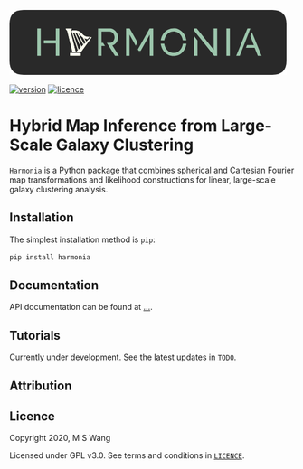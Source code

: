 ![Harmonia](./docs/source/_static/Harmonia.png)

[![version](https://img.shields.io/badge/version-0.0-green)](
https://github.com/mikeswang/Harmonia/blob/master/README.md)
[![licence](https://img.shields.io/badge/licence-GPL%20v3-lightgrey)](
https://github.com/mikeswang/Harmonia/blob/master/LICENCE)

# Hybrid Map Inference from Large-Scale Galaxy Clustering

``Harmonia`` is a Python package that combines spherical and Cartesian
Fourier map transformations and likelihood constructions for linear,
large-scale galaxy clustering analysis.

## Installation

The simplest installation method is ``pip``:

```bash
pip install harmonia
```

## Documentation

API documentation can be found at [...](docs/).

## Tutorials

Currently under development. See the latest updates in 
[``TODO``](tutorials/TODO.md).

## Attribution

## Licence

Copyright 2020, M S Wang

Licensed under GPL v3.0. See terms and conditions in 
[``LICENCE``](LICENCE).
